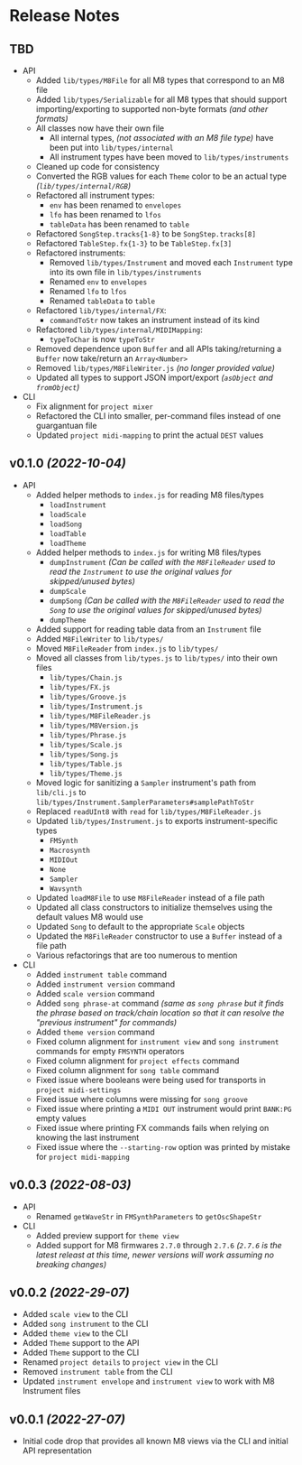 # Release Notes

## TBD

* API
  * Added `lib/types/M8File` for all M8 types that correspond to an M8 file
  * Added `lib/types/Serializable` for all M8 types that should support importing/exporting to supported non-byte formats _(and other formats)_
  * All classes now have their own file
    * All internal types, _(not associated with an M8 file type)_ have been put into `lib/types/internal`
    * All instrument types have been moved to `lib/types/instruments`
  * Cleaned up code for consistency
  * Converted the RGB values for each `Theme` color to be an actual type _(`lib/types/internal/RGB`)_
  * Refactored all instrument types:
    * `env` has been renamed to `envelopes`
    * `lfo` has been renamed to `lfos`
    * `tableData` has been renamed to `table`
  * Refactored `SongStep.tracks{1-8}` to be `SongStep.tracks[8]`
  * Refactored `TableStep.fx{1-3}` to be `TableStep.fx[3]`
  * Refactored instruments:
    * Removed `lib/types/Instrument` and moved each `Instrument` type into its own file in `lib/types/instruments`
    * Renamed `env` to `envelopes`
    * Renamed `lfo` to `lfos`
    * Renamed `tableData` to `table`
  * Refactored `lib/types/internal/FX`:
    * `commandToStr` now takes an instrument instead of its kind
  * Refactored `lib/types/internal/MIDIMapping`:
    * `typeToChar` is now `typeToStr`
  * Removed dependence upon `Buffer` and all APIs taking/returning a `Buffer` now take/return an `Array<Number>`
  * Removed `lib/types/M8FileWriter.js` _(no longer provided value)_
  * Updated all types to support JSON import/export _(`asObject` and `fromObject`)_
* CLI
  * Fix alignment for `project mixer`
  * Refactored the CLI into smaller, per-command files instead of one guargantuan file
  * Updated `project midi-mapping` to print the actual `DEST` values

## v0.1.0 _(2022-10-04)_

* API
  * Added helper methods to `index.js` for reading M8 files/types
    * `loadInstrument`
    * `loadScale`
    * `loadSong`
    * `loadTable`
    * `loadTheme`
  * Added helper methods to `index.js` for writing M8 files/types
    * `dumpInstrument` _(Can be called with the `M8FileReader` used to read the `Instrument` to use the original values for skipped/unused bytes)_
    * `dumpScale`
    * `dumpSong` _(Can be called with the `M8FileReader` used to read the `Song` to use the original values for skipped/unused bytes)_
    * `dumpTheme`
  * Added support for reading table data from an `Instrument` file
  * Added `M8FileWriter` to `lib/types/`
  * Moved `M8FileReader` from `index.js` to `lib/types/`
  * Moved all classes from `lib/types.js` to `lib/types/` into their own files
    * `lib/types/Chain.js`
    * `lib/types/FX.js`
    * `lib/types/Groove.js`
    * `lib/types/Instrument.js`
    * `lib/types/M8FileReader.js`
    * `lib/types/M8Version.js`
    * `lib/types/Phrase.js`
    * `lib/types/Scale.js`
    * `lib/types/Song.js`
    * `lib/types/Table.js`
    * `lib/types/Theme.js`
  * Moved logic for sanitizing a `Sampler` instrument's path from `lib/cli.js` to `lib/types/Instrument.SamplerParameters#samplePathToStr`
  * Replaced `readUInt8` with `read` for `lib/types/M8FileReader.js`
  * Updated `lib/types/Instrument.js` to exports instrument-specific types
    * `FMSynth`
    * `Macrosynth`
    * `MIDIOut`
    * `None`
    * `Sampler`
    * `Wavsynth`
  * Updated `loadM8File` to use `M8FileReader` instead of a file path
  * Updated all class constructors to initialize themselves using the default values M8 would use
  * Updated `Song` to default to the appropriate `Scale` objects
  * Updated the `M8FileReader` constructor to use a `Buffer` instead of a file path
  * Various refactorings that are too numerous to mention
* CLI
  * Added `instrument table` command
  * Added `instrument version` command
  * Added `scale version` command
  * Added `song phrase-at` command _(same as `song phrase` but it finds the phrase based on track/chain location so that it can resolve the "previous instrument" for commands)_
  * Added `theme version` command
  * Fixed column alignment for `instrument view` and `song instrument` commands for empty `FMSYNTH` operators
  * Fixed column alignment for `project effects` command
  * Fixed column alignment for `song table` command
  * Fixed issue where booleans were being used for transports in `project midi-settings`
  * Fixed issue where columns were missing for `song groove`
  * Fixed issue where printing a `MIDI OUT` instrument would print `BANK:PG` empty values
  * Fixed issue where printing FX commands fails when relying on knowing the last instrument
  * Fixed issue where the `--starting-row` option was printed by mistake for `project midi-mapping`

## v0.0.3 _(2022-08-03)_

* API
  * Renamed `getWaveStr` in `FMSynthParameters` to `getOscShapeStr`
* CLI
  * Added preview support for `theme view`
  * Added support for M8 firmwares `2.7.0` through `2.7.6` _(`2.7.6` is the latest releast at this time, newer versions will work assuming no breaking changes)_

## v0.0.2 _(2022-29-07)_

* Added `scale view` to the CLI
* Added `song instrument` to the CLI
* Added `theme view` to the CLI
* Added `Theme` support to the API
* Added `Theme` support to the CLI
* Renamed `project details` to `project view` in the CLI
* Removed `instrument table` from the CLI
* Updated `instrument envelope` and `instrument view` to work with M8 Instrument files

## v0.0.1 _(2022-27-07)_

* Initial code drop that provides all known M8 views via the CLI and initial API representation
